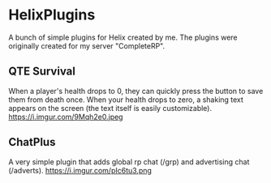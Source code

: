 # HelixPlugins
A bunch of simple plugins for Helix created by me.
The plugins were originally created for my server "CompleteRP".

## QTE Survival
When a player's health drops to 0, they can quickly press the button to save them from death once.
When your health drops to zero, a shaking text appears on the screen (the text itself is easily customizable).
https://i.imgur.com/9Mqh2e0.jpeg

## ChatPlus
A very simple plugin that adds global rp chat (/grp) and advertising chat (/adverts).
https://i.imgur.com/pIc6tu3.png
